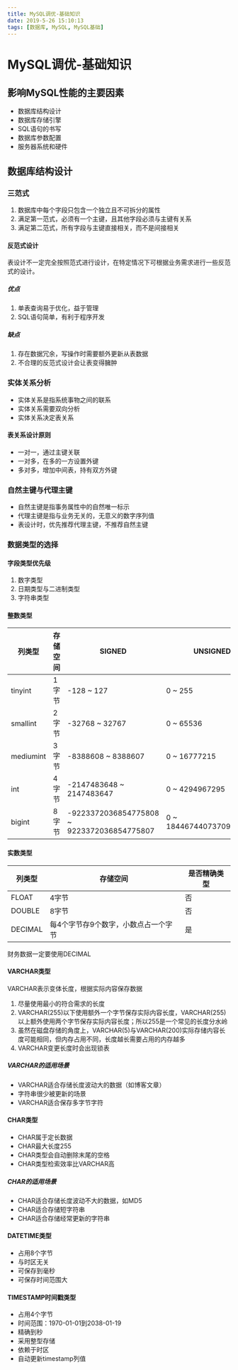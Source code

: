 ```yaml
---
title: MySQL调优-基础知识
date: 2019-5-26 15:10:13
tags: [数据库, MySQL, MySQL基础]
---
```

# MySQL调优-基础知识
## 影响MySQL性能的主要因素

- 数据库结构设计
- 数据库存储引擎
- SQL语句的书写
- 数据库参数配置
- 服务器系统和硬件

## 数据库结构设计

### 三范式

1. 数据库中每个字段只包含一个独立且不可拆分的属性
2. 满足第一范式，必须有一个主键，且其他字段必须与主键有关系
3. 满足第二范式，所有字段与主键直接相关，而不是间接相关

#### 反范式设计

表设计不一定完全按照范式进行设计，在特定情况下可根据业务需求进行一些反范式的设计。

##### 优点

1. 单表查询易于优化，益于管理
2. SQL语句简单，有利于程序开发

##### 缺点

1. 存在数据冗余，写操作时需要额外更新从表数据
2. 不合理的反范式设计会让表变得臃肿

### 实体关系分析

- 实体关系是指系统事物之间的联系
- 实体关系需要双向分析
- 实体关系决定表关系

#### 表关系设计原则

- 一对一，通过主键关联
- 一对多，在多的一方设置外键
- 多对多，增加中间表，持有双方外键

### 自然主键与代理主键

- 自然主键是指事务属性中的自然唯一标示
- 代理主键是指与业务无关的，无意义的数字序列值
- 表设计时，优先推荐代理主键，不推荐自然主键

### 数据类型的选择

#### 字段类型优先级

1. 数字类型
2. 日期类型与二进制类型
3. 字符串类型

#### 整数类型

| 列类型    | 存储空间 | SIGNED                                     | UNSIGNED                 |
| --------- | -------- | ------------------------------------------ | ------------------------ |
| tinyint   | 1字节    | -128 ~ 127                                 | 0 ~ 255                  |
| smallint  | 2字节    | -32768 ~ 32767                             | 0 ~ 65536                |
| mediumint | 3字节    | -8388608 ~ 8388607                         | 0 ~ 16777215             |
| int       | 4字节    | -2147483648 ~ 2147483647                   | 0 ~ 4294967295           |
| bigint    | 8字节    | -9223372036854775808 ~ 9223372036854775807 | 0 ~ 18446744073709551615 |

#### 实数类型

| 列类型  | 存储空间                             | 是否精确类型 |
| ------- | ------------------------------------ | ------------ |
| FLOAT   | 4字节                                | 否           |
| DOUBLE  | 8字节                                | 否           |
| DECIMAL | 每4个字节存9个数字，小数点占一个字节 | 是           |

财务数据一定要使用DECIMAL

#### VARCHAR类型

VARCHAR表示变体长度，根据实际内容保存数据

1. 尽量使用最小的符合需求的长度
2. VARCHAR(255)以下使用额外一个字节保存实际内容长度，VARCHAR(255)以上额外使用两个字节保存实际内容长度；所以255是一个常见的长度分水岭
3. 虽然在磁盘存储的角度上，VARCHAR(5)与VARCHAR(200)实际存储内容长度可能相同，但内存占用不同，长度越长需要占用的内存越多
4. VARCHAR变更长度时会出现锁表

##### VARCHAR的适用场景

- VARCHAR适合存储长度波动大的数据（如博客文章）
- 字符串很少被更新的场景
- VARCHAR适合保存多字节字符

#### CHAR类型

- CHAR属于定长数据
- CHAR最大长度255
- CHAR类型会自动删除末尾的空格
- CHAR类型检索效率比VARCHAR高

##### CHAR的适用场景

- CHAR适合存储长度波动不大的数据，如MD5
- CHAR适合存储短字符串
- CHAR适合存储经常更新的字符串

#### DATETIME类型

- 占用8个字节
- 与时区无关
- 可保存到毫秒
- 可保存时间范围大

#### TIMESTAMP时间戳类型

- 占用4个字节
- 时间范围：1970-01-01到2038-01-19
- 精确到秒
- 采用整型存储
- 依赖于时区
- 自动更新timestamp列值